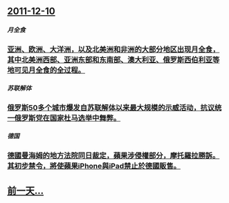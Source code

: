 ## [2011-12-10](/zh/news/2011/12/10/index.md)

##### 月全食
### [ 亚洲、欧洲、大洋洲，以及北美洲和非洲的大部分地区出现月全食，其中北美洲西部、亚洲东部和东南部、澳大利亚、俄罗斯西伯利亚等地可见月全食的全过程。](/zh/news/2011/12/10/亚洲-欧洲-大洋洲-以及北美洲和非洲的大部分地区出现月全食-其中北美洲西部-亚洲东部和东南部-澳大利亚-俄罗斯西伯利亚.md)
##### 苏联解体
### [ 俄罗斯50多个城市爆发自苏联解体以来最大规模的示威活动，抗议统一俄罗斯党在国家杜马选举中舞弊。](/zh/news/2011/12/10/俄罗斯50多个城市爆发自苏联解体以来最大规模的示威活动-抗议统一俄罗斯党在国家杜马选举中舞弊.md)
##### 德国
### [ 德國曼海姆的地方法院同日裁定，蘋果涉侵權部分，摩托羅拉勝訴。其初步禁令，將使蘋果iPhone與iPad禁止於德國販售。](/zh/news/2011/12/10/德國曼海姆的地方法院同日裁定-蘋果涉侵權部分-摩托羅拉勝訴-其初步禁令-將使蘋果iPhone與iPad禁止於德國販售.md)
## [前一天...](/zh/news/2011/12/9/index.md)

